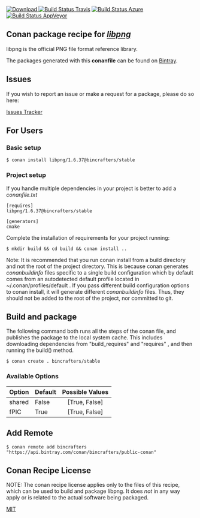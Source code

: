 [![Download](https://api.bintray.com/packages/bincrafters/public-conan/libpng%3Abincrafters/images/download.svg) ](https://bintray.com/bincrafters/public-conan/libpng%3Abincrafters/_latestVersion)
[![Build Status Travis](https://travis-ci.com/bincrafters/conan-libpng.svg?branch=stable%2F1.6.37)](https://travis-ci.com/bincrafters/conan-libpng)
[![Build Status Azure](https://dev.azure.com/bincrafters/packages/_apis/build/status/bincrafters.conan-libpng?branchName=stable%2F1.6.37)](https://dev.azure.com/bincrafters/packages/_build)
[![Build Status AppVeyor](https://ci.appveyor.com/api/projects/status/github/bincrafters/conan-libpng?branch=stable%2F1.6.37&svg=true)](https://ci.appveyor.com/project/bincrafters/conan-libpng)

## Conan package recipe for [*libpng*](http://www.libpng.org)

libpng is the official PNG file format reference library.

The packages generated with this **conanfile** can be found on [Bintray](https://bintray.com/bincrafters/public-conan/libpng%3Abincrafters).


## Issues

If you wish to report an issue or make a request for a package, please do so here:

[Issues Tracker](https://github.com/bincrafters/community/issues)


## For Users

### Basic setup

    $ conan install libpng/1.6.37@bincrafters/stable

### Project setup

If you handle multiple dependencies in your project is better to add a *conanfile.txt*

    [requires]
    libpng/1.6.37@bincrafters/stable

    [generators]
    cmake

Complete the installation of requirements for your project running:

    $ mkdir build && cd build && conan install ..

Note: It is recommended that you run conan install from a build directory and not the root of the project directory.  This is because conan generates *conanbuildinfo* files specific to a single build configuration which by default comes from an autodetected default profile located in ~/.conan/profiles/default .  If you pass different build configuration options to conan install, it will generate different *conanbuildinfo* files.  Thus, they should not be added to the root of the project, nor committed to git.


## Build and package

The following command both runs all the steps of the conan file, and publishes the package to the local system cache.  This includes downloading dependencies from "build_requires" and "requires" , and then running the build() method.

    $ conan create . bincrafters/stable


### Available Options
| Option        | Default | Possible Values  |
| ------------- |:----------------- |:------------:|
| shared      | False |  [True, False] |
| fPIC      | True |  [True, False] |


## Add Remote

    $ conan remote add bincrafters "https://api.bintray.com/conan/bincrafters/public-conan"


## Conan Recipe License

NOTE: The conan recipe license applies only to the files of this recipe, which can be used to build and package libpng.
It does *not* in any way apply or is related to the actual software being packaged.

[MIT](https://github.com/bincrafters/conan-libpng/blob/stable/1.6.37/LICENSE.md)
